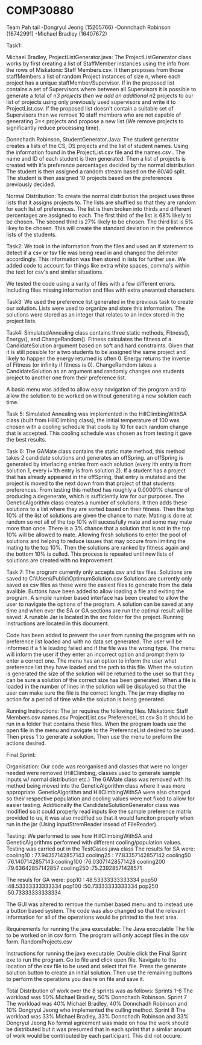 # COMP30880

Team Pah tail
-Dongryul Jeong (15205766)
-Donnchadh Robinson (16742991)
-Michael Bradley (16407672)

Task1:

Michael Bradley, ProjectListGenerator.java: 
The ProjectListGenerator class works by first creating a list of StaffMember instances using the info from the rows of Miskatonic Staff Members.csv.
It then proposes from those staffMembers a list of random Project instances of size n, where each project has a unique staffMember/Supervisor.
If in the proposed list contains a set of Supervisors where between all Supervisors it is possible to generate a total of n*3
projects then we add an additional n*2 projects to our list of projects using only previously used supervisors and write it to ProjectList.csv.
If the proposed list doesn't contain a suitable set of Supervisors then we remove 10 staff members who are not capable of generating 3=< projects and
propose a new list (We remove projects to significantly reduce processing time).

Donnchadh Robinson, StudentGenerator.Java:
The student generator creates a lists of the CS, DS projects and the list of student names.
Using the information found in the ProjectList.csv file and the names.csv . The name and
ID of each student is then generated. Then a list of projects is created with it's preference 
percentages decided by the normal distribution. The student is then assigned a random stream
based on the 60/40 split. The student is then assigned 10 projects based on the preferences
previously decided. 




Normal Distribution:
To create the normal distribution the project uses three lists that it assigns projects to.
The lists are shuffled so that they are random for each list of preferences.
The list is then broken into thirds and different percentages are assigned to each.
The first third of the list is 68% likely to be chosen.
The second third is 27% likely to be chosen.
The third list is 5% likey to be chosen.
This will create the standard deviation in the preference lists of the students. 

Task2:
We took in the information from the files and used an
if statement to detect if a csv or tsv file was being read in 
and changed the delimiter accordingly. This information was then
stored in lists for further use. We added code to account for things
like extra white spaces, comma's within the text for csv's and similar 
situations. 

We tested the code using a varity of files with a few different errors.
Including files missing information and files with extra unwanted characters.

Task3:
We used the preference list generated in the previous task to create our solution.
Lists were used to organize and store this information.
The solutions were stored as an integer that relates to an index stored in the project lists. 


Task4:
SimulatedAnnealing class contains three static methods, Fitness(), Energy(), and ChangeRandom().
Fitness calculates the fitness of a CandidateSolution argument based on soft and hard constraints. Given that it is still possible for a two students to be assigned the same project and likely to happen the energy returned is often 0. 
Energy returns the inverse of Fitness (or infinity if fitness is 0).
ChangeRamdom takes a CandidateSolution as an argument and randomly changes one students project to another one from their preference list. 

A basic menu was added to allow easy navigation of the program and to allow the solution to be worked on without generating a new solution each time. 


Task 5: Simulated Annealing was implemented in the HillClimbingWithSA class (built from HillClimbing class), the initial temperature of 100 was chosen with a cooling schedule that cools by 10 for each random change that is accepted. This cooling schedule was chosen as from testing it gave the best results.

Task 6: The GAMate class contains the static mate method, this method takes 2 candidate solutions and generates an offSpring. an offSpring is generated by interlacing entries from each solution (every ith entry is from solution 1, every i+1th entry is from solution 2). If a student has a project that has already appeared in the offSpring, that entry is mutated and the project is moved to the next down from that project of that students preferences. From testing this method has roughly a 0.00001% chance of producing a degenerate, which is sufficiently low for our purposes.
The GeneticAlgorithm class creates a number of solutions. It then adds these solutions to a list where they are sorted based on their fitness. Then the top 10% of the list of solutions are given the chance to mate. Mating is done at random so not all of the top 10% will sucessfully mate and some may mate more than once. There is a 3% chance that a solution that is not in the top 10% will be allowed to mate. Allowing fresh solutions to enter the pool of solutions and helping to reduce issues that may occure from limiting the mating to the top 10%. Then the solutions are ranked by fitness again and the bottom 10% is culled.
This process is repeated until new lists of solutions are created with no improvement.

Task 7:
The program currently only accepts csv and tsv files.
Solutions are saved to C:\\Users\\Public\\OptimumSolution.csv
Solutions are currently only saved as csv files as these were the easiest files to generate from the data avalible. 
Buttons have been added to allow loading a file and exiting the program.
A simple number based interface has been created to allow the user to navigate the options of the program.
A solution can be saved at any time and when ever the SA or GA sections are run the optimal result will be saved. 
A runable Jar is located in the src folder for the project.
Running instructions are located in this document.


Code has been added to prevent the user from running the program with no preference list loaded and with no data set generated.
The user will be informed if a file loading failed and if the file was the wrong type. 
The menu will inform the user if they enter an incorrect option and prompt them to enter a correct one. 
The menu has an option to inform the user what preference list they have loaded and the path to this file. 
When the solution is generated the size of the solution will be returned to the user so that they can be sure a solution of the correct size has been generated. 
When a file is loaded in the number of lines in the solution will be displayed so that the user can make sure the file is the correct length.
The jar may display no action for a period of time while the solution is being generated. 

Running Instructions: 
The jar requires the following files.
Miskatonic Staff Members.csv
names.csv
ProjectList.csv
PreferenceList.csv
So it should be run in a folder that contains these files. 
When the program loads use the open file in the menu and navigate to the PreferenceList desired to be used.
Then press 1 to generate a solution. Then use the menu to preform the actions desired.

 



Final Sprint:

Organisation: Our code was reorganised and classes that were no longer needed were removed (HillClimbing, classes
used to generate sample inputs w/ normal distribution etc.) The GAMate class was removed with its method being moved into the
GeneticAlgorithm class where it was more appropriate. GeneticAlgorithm and HillClimbingWithSA were also changed so their respective population and
cooling values were not fixed to allow for easier testing. Additionally the CandidateSolutionGenerator class was modified so it could properly read inputs like
the sample preference matrix provided to us, it was also modified so that it would funciton properly when run in the jar (Using inputStremReader insead of FileReader).

Testing: We performed to see how HillClimbingWithSA and GeneticAlgorithms performed with different cooling/population values. Testing was carried out in the TestCases.java class
The results for SA were:
      cooling10 : 77.94357142857143
			cooling25 : 77.83357142857142
			cooling50 :76.1407142857143
			cooling100 :76.03071428571428
			cooling200 :79.63642857142857
			cooling250 :75.23928571428571
      
The resuls for GA were:
      pop10 : 48.53333333333334
			pop50 :48.53333333333334
			pop100 :50.73333333333334
			pop250 :50.73333333333334
      

The GUI was altered to remove the number based menu and to instead use a button based system.
The code was also changed so that the relevant information for all of the operations would be printed to the text area.

Requirements for running the java executable:
The Java executable
The file to be worked on in csv form. 
The program will only accept files in the csv form.
RandomProjects.csv

Instructions for running the java executable:
Double click the Final Sprint exe to run the program. 
Go to file and click open file.
Navigate to the location of the csv file to be used and select that file.
Press the generate solution button to create an initial solution.
Then use the remaining buttons to perform the operations you desire on file and save it.


Total Distribution of work over the 8 sprints was as follows:
Sprints 1-6 The workload was 50% Michael Bradley, 50% Donnchadh Robinson.
Sprint 7 The workload was 40% Michael Bradley, 40% Donnchadh Robinson and 10% Dongryul Jeong who implemented the culling method.
Sprint 8 The workload was 33% Michael Bradley, 33% Donnchadh Robinson and 33% Dongryul Jeong 
No formal agreement was made on how the work should be distributed but it was presumed that
in each sprint that a simliar anount of work would be contributed by each participant. This did not occure. 
 


